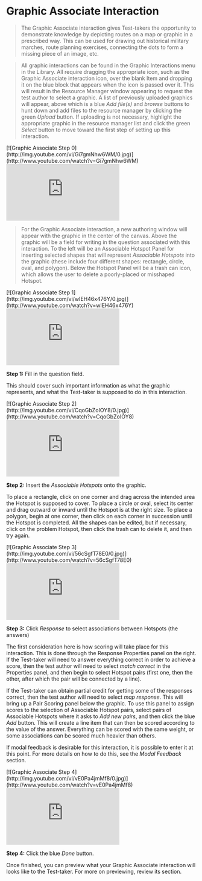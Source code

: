 # Graphic Associate Interaction

>The Graphic Associate interaction gives Test-takers the opportunity to demonstrate knowledge by depicting routes on a map or graphic in a prescribed way. This can be used for drawing out historical military marches, route planning exercises, connecting the dots to form a missing piece of an image, etc. 

>All graphic interactions can be found in the Graphic Interactions menu in the Library. All require dragging the appropriate icon, such as the Graphic Associate interaction icon, over the blank Item and dropping it on the blue block that appears when the icon is passed over it. This will result in the Resource Manager window appearing to request the test author to select a graphic. A list of previously uploaded graphics will appear, above which is a blue *Add file(s)* and *browse* buttons to hunt down and add files to the resource manager by clicking the green *Upload* button. If uploading is not necessary, highlight the appropriate graphic in the resource manager list and click the green *Select* button to move toward the first step of setting up this interaction.

<div class="hidden-video">
[![Graphic Associate Step 0](http://img.youtube.com/vi/Gi7gmNhw6WM/0.jpg)](http://www.youtube.com/watch?v=Gi7gmNhw6WM)
</div>

<div class='embed-container'><iframe src="https://www.youtube.com/embed/Gi7gmNhw6WM?rel=0" frameborder="0" allowfullscreen></iframe></div>

>For the Graphic Associate interaction, a new authoring window will appear with the graphic in the center of the canvas. Above the graphic will be a field for writing in the question associated with this interaction. To the left will be an Associable Hotspot Panel for inserting selected shapes that will represent *Associable Hotspots* into the graphic (these include four different shapes: rectangle, circle, oval, and polygon). Below the Hotspot Panel will be a trash can icon, which allows the user to delete a poorly-placed or misshaped Hotspot. 

<div class="hidden-video">
[![Graphic Associate Step 1](http://img.youtube.com/vi/wIEH46x476Y/0.jpg)](http://www.youtube.com/watch?v=wIEH46x476Y)
</div>

<div class='embed-container'><iframe src="https://www.youtube.com/embed/wIEH46x476Y?rel=0" frameborder="0" allowfullscreen></iframe></div>

**Step 1:** Fill in the question field. 

This should cover such important information as what the graphic represents, and what the Test-taker is supposed to do in this interaction.

<div class="hidden-video">
[![Graphic Associate Step 2](http://img.youtube.com/vi/CqoGbZoIOY8/0.jpg)](http://www.youtube.com/watch?v=CqoGbZoIOY8)
</div>

<div class='embed-container'><iframe src="https://www.youtube.com/embed/CqoGbZoIOY8?rel=0" frameborder="0" allowfullscreen></iframe></div>

**Step 2:** Insert the *Associable Hotspots* onto the graphic.

To place a rectangle, click on one corner and drag across the intended area the Hotspot is supposed to cover. To place a circle or oval, select its center and drag outward or inward until the Hotspot is at the right size. To place a polygon, begin at one corner, then click on each corner in succession until the Hotspot is completed. All the shapes can be edited, but if necessary, click on the problem Hotspot, then click the trash can to delete it, and then try again.

<div class="hidden-video">
[![Graphic Associate Step 3](http://img.youtube.com/vi/56cSgfT78E0/0.jpg)](http://www.youtube.com/watch?v=56cSgfT78E0)
</div>

<div class='embed-container'><iframe src="https://www.youtube.com/embed/56cSgfT78E0?rel=0" frameborder="0" allowfullscreen></iframe></div>

**Step 3:** Click *Response* to select associations between Hotspots (the answers)

The first consideration here is how scoring will take place for this interaction. This is done through the Response Properties panel on the right. If the Test-taker will need to answer everything correct in order to achieve a score, then the test author will need to select *match correct* in the Properties panel, and then begin to select Hotspot pairs (first one, then the other, after which the pair will be connected by a line). 

If the Test-taker can obtain partial credit for getting some of the responses correct, then the test author will need to select *map response*. This will bring up a Pair Scoring panel below the graphic. To use this panel to assign scores to the selection of Associable Hotspot pairs, select pairs of Associable Hotspots where it asks to *Add new pairs*, and then click the blue *Add* button. This will create a line item that can then be scored according to the value of the answer. Everything can be scored with the same weight, or some associations can be scored much heavier than others.

If modal feedback is desirable for this interaction, it is possible to enter it at this point. For more details on how to do this, see the *Modal Feedback* section.

<div class="hidden-video">
[![Graphic Associate Step 4](http://img.youtube.com/vi/vE0Pa4jmMf8/0.jpg)](http://www.youtube.com/watch?v=vE0Pa4jmMf8)
</div>

<div class='embed-container'><iframe src="https://www.youtube.com/embed/vE0Pa4jmMf8?rel=0" frameborder="0" allowfullscreen></iframe></div>

**Step 4:** Click the blue *Done* button.

Once finished, you can preview what your Graphic Associate interaction will looks like to the Test-taker. For more on previewing, review its section.
